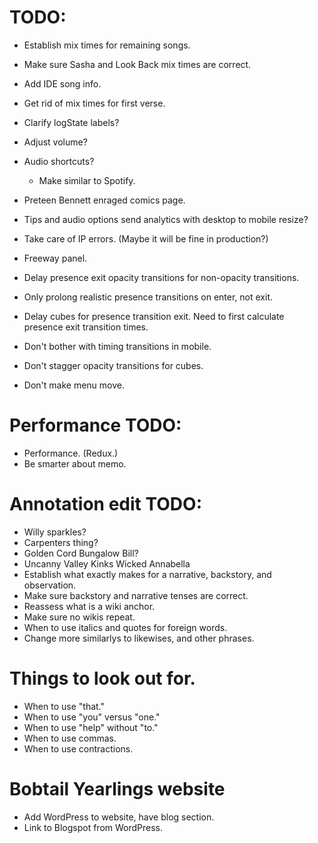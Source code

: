 # TODO:
* Establish mix times for remaining songs.
* Make sure Sasha and Look Back mix times are correct.
* Add IDE song info.
* Get rid of mix times for first verse.

* Clarify logState labels?
* Adjust volume?
* Audio shortcuts?
    * Make similar to Spotify.
* Preteen Bennett enraged comics page.
* Tips and audio options send analytics with desktop to mobile resize?
* Take care of IP errors. (Maybe it will be fine in production?)
* Freeway panel.
* Delay presence exit opacity transitions for non-opacity transitions.
* Only prolong realistic presence transitions on enter, not exit.
* Delay cubes for presence transition exit. Need to first calculate presence exit transition times.
* Don't bother with timing transitions in mobile.
* Don't stagger opacity transitions for cubes.
* Don't make menu move.

# Performance TODO:
* Performance. (Redux.)
* Be smarter about memo.

# Annotation edit TODO:
* Willy sparkles?
* Carpenters thing?
* Golden Cord Bungalow Bill?
* Uncanny Valley Kinks Wicked Annabella
* Establish what exactly makes for a narrative, backstory, and observation.
* Make sure backstory and narrative tenses are correct.
* Reassess what is a wiki anchor.
* Make sure no wikis repeat.
* When to use italics and quotes for foreign words.
* Change more similarlys to likewises, and other phrases.

# Things to look out for.
* When to use "that."
* When to use "you" versus "one."
* When to use "help" without "to."
* When to use commas.
* When to use contractions.

# Bobtail Yearlings website
* Add WordPress to website, have blog section.
* Link to Blogspot from WordPress.
